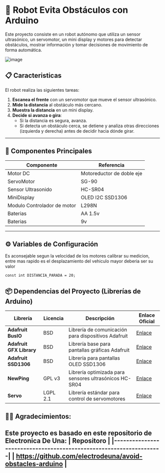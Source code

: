 # 🤖 Robot Evita Obstáculos con Arduino

Este proyecto consiste en un robot autónomo que utiliza un sensor ultrasónico, un servomotor, un mini display y motores para detectar obstáculos, mostrar información y tomar decisiones de movimiento de forma automática.

![image](imagenes/20250706_015404_.png)

## 📋 Caracteristicas

El robot realiza las siguientes tareas:
1. **Escanea el frente** con un servomotor que mueve el sensor ultrasónico.
2. **Mide la distancia** al obstáculo más cercano.
3. **Muestra la distancia** en un mini display.
4. **Decide si avanza o gira**:
   - Si la distancia es segura, avanza.
   - Si detecta un obstáculo cerca, se detiene y analiza otras direcciones (izquierda y derecha) antes de decidir hacia dónde girar.

---

## 🚦 Componentes Principales

| Componente         | Referencia                                  |
|--------------------|---------------------------------------------|
|   Motor DC                   |  Motoreductor de doble eje        |
| ServoMotor                   | SG-90                             |
| Sensor Ultrasonido           | HC-SR04                           |
| MiniDisplay                  | OLED I2C SSD1306                  |
| Modulo Controlador de motor  |L298N                              |
|Baterias                      | AA 1.5v                           |
|Baterias                      |9v                                 |

---

## ⚙️ Variables de Configuración

Es aconsejable segun la velocidad de los motores calibrar su medicion, entre mas rapido es el desplazamiento del vehiculo  mayor deberia ser su valor  

`const int DISTANCIA_PARADA = 20;`

## 📦 Dependencias del Proyecto (Librerías de Arduino)

| Librería                 | Licencia | Descripción                                            | Enlace Oficial                                                         |
| ------------------------ | -------- | ------------------------------------------------------ | ---------------------------------------------------------------------- |
| **Adafruit BusIO**       | BSD      | Librería de comunicación para dispositivos Adafruit    | [Enlace](https://github.com/adafruit/Adafruit_BusIO)       |
| **Adafruit GFX Library** | BSD      | Librería base para pantallas gráficas Adafruit         | [Enlace](https://github.com/adafruit/Adafruit-GFX-Library) |
| **Adafruit SSD1306**     | BSD      | Librería para pantallas OLED SSD1306                   | [Enlace](https://github.com/adafruit/Adafruit_SSD1306)     |
| **NewPing**              | GPL v3   | Librería optimizada para sensores ultrasónicos HC-SR04 | [Enlace](https://bitbucket.org/teckel12/arduino-new-ping/src/master)       |
| **Servo**                | LGPL 2.1 | Librería estándar para control de servomotores         | [Enlace](https://github.com/arduino-libraries/Servo)       |

## 🧑‍💻 Agradecimientos:
Este proyecto es basado en este repositorio de Electronica De Una:
| Repositoro               |
|-------------------------------------------------------------------|
| https://github.com/electrodeuna/avoid-obstacles-arduino |
---
